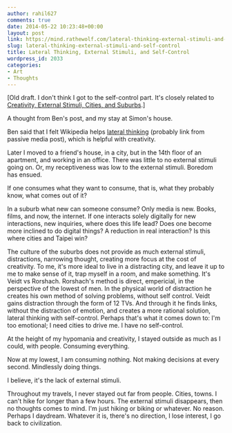 ```yaml
---
author: rahil627
comments: true
date: 2014-05-22 10:23:48+00:00
layout: post
link: https://mind.rathewolf.com/lateral-thinking-external-stimuli-and-self-control/
slug: lateral-thinking-external-stimuli-and-self-control
title: Lateral Thinking, External Stimuli, and Self-Control
wordpress_id: 2033
categories:
- Art
- Thoughts
---
```


[Old draft. I don't think I got to the self-control part. It's closely related to [Creativity, External Stimuli, Cities, and Suburbs](https://mind.rathewolf.com/creativity-external-stimuli-cities-and-suburbs).]

A thought from Ben's post, and my stay at Simon's house.

Ben said that I felt Wikipedia helps [lateral thinking](http://en.wikipedia.org/wiki/Lateral_thinking) (probably link from passive media post), which is helpful with creativity.

Later I moved to a friend's house, in a city, but in the 14th floor of an apartment, and working in an office. There was little to no external stimuli going on. Or, my receptiveness was low to the external stimuli. Boredom has ensued.

If one consumes what they want to consume, that is, what they probably know, what comes out of it?

In a suburb what new can someone consume? Only media is new. Books, films, and now, the internet. If one interacts solely digitally for new interactions, new inquiries, where does this life lead? Does one become more inclined to do digital things? A reduction in real interaction? Is this where cities and Taipei win?

The culture of the suburbs does not provide as much external stimuli, distractions, narrowing thought, creating more focus at the cost of creativity. To me, it's more ideal to live in a distracting city, and leave it up to me to make sense of it, trap myself in a room, and make something. It's Veidt vs Rorshach. Rorshach's method is direct, empericial, in the perspective of the lowest of men. In the physical world of distraction he creates his own method of solving problems, without self control. Veidt gains distraction through the form of 12 TVs. And through it he finds links, without the distraction of emotion, and creates a more rational solution, lateral thinking with self-control. Perhaps that's what it comes down to: I'm too emotional; I need cities to drive me. I have no self-control.

At the height of my hypomania and creativity, I stayed outside as much as I could, with people. Consuming everything.

Now at my lowest, I am consuming nothing. Not making decisions at every second. Mindlessly doing things.

I believe, it's the lack of external stimuli.

Throughout my travels, I never stayed out far from people. Cities, towns. I can't hike for longer than a few hours. The external stimuli disappears, then no thoughts comes to mind. I'm just hiking or biking or whatever. No reason. Perhaps I daydream. Whatever it is, there's no direction, I lose interest, I go back to civilization.
